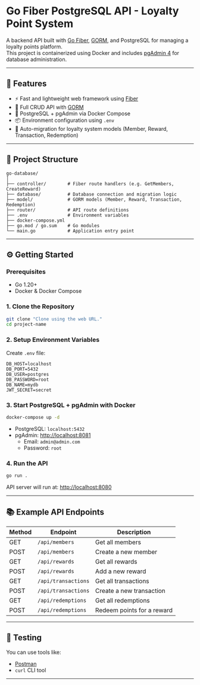 # Go Fiber PostgreSQL API - Loyalty Point System

A backend API built with [Go Fiber](https://gofiber.io), [GORM](https://gorm.io), and PostgreSQL for managing a loyalty points platform. \
This project is containerized using Docker and includes [pgAdmin 4](https://www.pgadmin.org/) for database administration.

---

## 🚀 Features

- ⚡ Fast and lightweight web framework using [Fiber](https://gofiber.io)
- 🔄 Full CRUD API with [GORM](https://gorm.io)
- 🐘 PostgreSQL + pgAdmin via Docker Compose
- 📦 Environment configuration using `.env`
- 🔧 Auto-migration for loyalty system models (Member, Reward, Transaction, Redemption)

---

## 📁 Project Structure

```
go-database/
│
├── controller/        # Fiber route handlers (e.g. GetMembers, CreateReward)
├── database/          # Database connection and migration logic
├── model/             # GORM models (Member, Reward, Transaction, Redemption)
├── router/            # API route definitions
├── .env               # Environment variables
├── docker-compose.yml
├── go.mod / go.sum    # Go modules
└── main.go            # Application entry point
```

---

## ⚙️ Getting Started

### Prerequisites

- Go 1.20+
- Docker & Docker Compose

### 1. Clone the Repository

```bash
git clone "Clone using the web URL."
cd project-name
```

### 2. Setup Environment Variables

Create `.env` file:

```dotenv
DB_HOST=localhost
DB_PORT=5432
DB_USER=postgres
DB_PASSWORD=root
DB_NAME=mydb
JWT_SECRET=secret
```

### 3. Start PostgreSQL + pgAdmin with Docker

```bash
docker-compose up -d
```

- PostgreSQL: `localhost:5432`
- pgAdmin: [http://localhost:8081](http://localhost:8081)
  - Email: `admin@admin.com`
  - Password: `root`

### 4. Run the API

```bash
go run .
```

API server will run at: [http://localhost:8080](http://localhost:8080)

---

## 📚 Example API Endpoints

| Method | Endpoint             | Description                      |
|--------|----------------------|----------------------------------|
| GET    | `/api/members`       | Get all members                  |
| POST   | `/api/members`       | Create a new member              |
| GET    | `/api/rewards`       | Get all rewards                  |
| POST   | `/api/rewards`       | Add a new reward                 |
| GET    | `/api/transactions`  | Get all transactions             |
| POST   | `/api/transactions`  | Create a new transaction         |
| GET    | `/api/redemptions`   | Get all redemptions              |
| POST   | `/api/redemptions`   | Redeem points for a reward       |

---

## 🔪 Testing

You can use tools like:

- [Postman](https://www.postman.com/)
- `curl` CLI tool
---